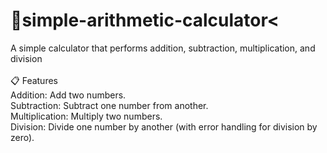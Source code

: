 # 📱simple-arithmetic-calculator<
A simple calculator that performs addition, subtraction, multiplication, and division<br><br>
📋 Features<br>
Addition: Add two numbers.<br>
Subtraction: Subtract one number from another.<br>
Multiplication: Multiply two numbers.<br>
Division: Divide one number by another (with error handling for division by zero).<br>

